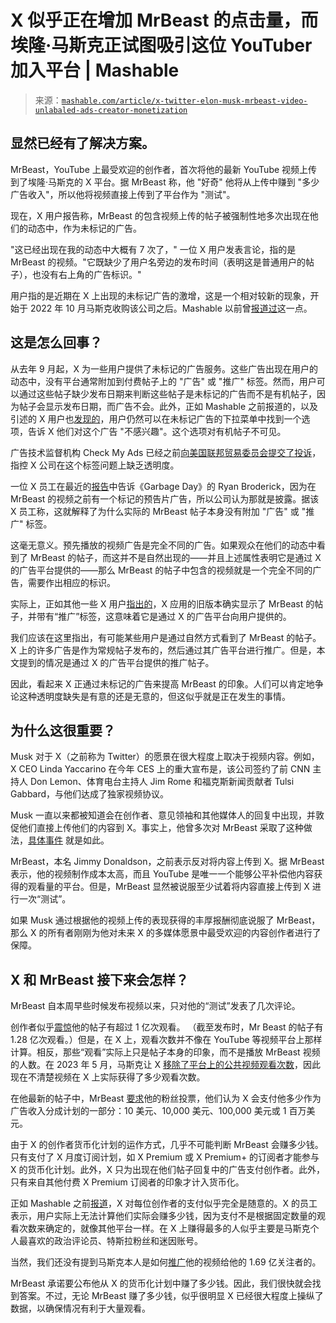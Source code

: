 <!--yml

类别：未分类

日期：2024-05-27 14:58:30

-->

# X 似乎正在增加 MrBeast 的点击量，而埃隆·马斯克正试图吸引这位 YouTuber 加入平台 | Mashable

> 来源：[`mashable.com/article/x-twitter-elon-musk-mrbeast-video-unlabaled-ads-creator-monetization`](https://mashable.com/article/x-twitter-elon-musk-mrbeast-video-unlabaled-ads-creator-monetization)

## 显然已经有了解决方案。

MrBeast，YouTube 上最受欢迎的创作者，首次将他的最新 YouTube 视频上传到了埃隆·马斯克的 X 平台。据 MrBeast 称，他 "好奇" 他将从上传中赚到 "多少广告收入"，所以他将视频直接上传到了平台作为 "测试"。

现在，X 用户报告称，MrBeast 的包含视频上传的帖子被强制性地多次出现在他们的动态中，作为未标记的广告。

"这已经出现在我的动态中大概有 7 次了，" 一位 X 用户发表言论，指的是 MrBeast 的视频。"它既缺少了用户名旁边的发布时间（表明这是普通用户的帖子），也没有右上角的广告标识。"

用户指的是近期在 X 上出现的未标记广告的激增，这是一个相对较新的现象，开始于 2022 年 10 月马斯克收购该公司之后。Mashable 以前曾[报道过](https://mashable.com/article/twitter-x-removes-ad-labels-for-some-users)这一点。

## **这是怎么回事？**

从去年 9 月起，X 为一些用户提供了未标记的广告服务。这些广告出现在用户的动态中，没有平台通常附加到付费帖子上的 "广告" 或 "推广" 标签。然而，用户可以通过这些帖子缺少发布日期来判断这些帖子是未标记的广告而不是有机帖子，因为帖子会显示发布日期，而广告不会。此外，正如 Mashable 之前报道的，以及引述的 X 用户也[发现的](https://twitter.com/SHL0MS/status/1748337607694574045 "(在新窗口中打开)")，用户仍然可以在未标记广告的下拉菜单中找到一个选项，告诉 X 他们对这个广告 "不感兴趣"。这个选项对有机帖子不可见。

广告技术监督机构 Check My Ads 已经之前[向美国联邦贸易委员会提交了投诉](https://mashable.com/article/twitter-x-ftc-complaint-check-my-ads)，指控 X 公司在这个标签问题上缺乏透明度。

一位 X 员工在最近的[报告](https://twitter.com/broderick/status/1748384877496406257 "(在新窗口中打开)")中告诉《Garbage Day》的 Ryan Broderick，因为在 MrBeast 的视频之前有一个标记的预告片广告，所以公司认为那就是披露。据该 X 员工称，这就解释了为什么实际的 MrBeast 帖子本身没有附加 "广告" 或 "推广" 标签。

这毫无意义。预先播放的视频广告是完全不同的广告。如果观众在他们的动态中看到了 MrBeast 的帖子，而这并不是自然出现的——并且上述属性表明它是通过 X 的广告平台提供的——那么 MrBeast 的帖子中包含的视频就是一个完全不同的广告，需要作出相应的标识。

实际上，正如其他一些 X 用户[指出的](https://twitter.com/drmistercody/status/1748398929321029865 "(在新窗口中打开)")，X 应用的旧版本确实显示了 MrBeast 的帖子，并带有“推广”标签，这意味着它是通过 X 的广告平台向用户提供的。

我们应该在这里指出，有可能某些用户是通过自然方式看到了 MrBeast 的帖子。X 上的许多广告是作为常规帖子发布的，然后通过其广告平台进行推广。但是，本文提到的情况是通过 X 的广告平台提供的推广帖子。

因此，看起来 X 正通过未标记的广告来提高 MrBeast 的印象。人们可以肯定地争论这种透明度缺失是有意的还是无意的，但这似乎就是正在发生的事情。

## **为什么这很重要？**

Musk 对于 X（之前称为 Twitter）的愿景在很大程度上取决于视频内容。例如，X CEO Linda Yaccarino 在今年 CES 上的重大宣布是，该公司签约了前 CNN 主持人 Don Lemon、体育电台主持人 Jim Rome 和福克斯新闻贡献者 Tulsi Gabbard，与他们达成了独家视频协议。

Musk 一直以来都被知道会在创作者、意见领袖和其他媒体人的回复中出现，并敦促他们直接上传他们的内容到 X。事实上，他曾多次对 MrBeast 采取了这种做法，[具体事件](https://mashable.com/article/mrbeast-x-video-upload-experiment) 就是如此。

MrBeast，本名 Jimmy Donaldson，之前表示反对将内容上传到 X。据 MrBeast 表示，他的视频制作成本太高，而且 YouTube 是唯一一个能够公平补偿他内容获得的观看量的平台。但是，MrBeast 显然被说服至少试着将内容直接上传到 X 进行一次“测试”。

如果 Musk 通过根据他的视频上传的表现获得的丰厚报酬彻底说服了 MrBeast，那么 X 的所有者刚刚为他对未来 X 的多媒体愿景中最受欢迎的内容创作者进行了保障。

## **X 和 MrBeast 接下来会怎样？**

MrBeast 自本周早些时候发布视频以来，只对他的“测试”发表了几次评论。

创作者似乎[震惊](https://twitter.com/MrBeast/status/1748140509590086055)他的帖子有超过 1 亿次观看。 （截至发布时，Mr Beast 的帖子有 1.28 亿次观看。）但是，在 X 上，观看次数并不像在 YouTube 等视频平台上那样计算。相反，那些“观看”实际上只是帖子本身的印象，而不是播放 MrBeast 视频的人数。在 2023 年 5 月，马斯克让 X [移除了平台上的公共视频观看次数](https://mashable.com/article/twitter-removes-video-view-count-metrics)，因此现在不清楚视频在 X 上实际获得了多少观看次数。

在他最新的帖子中，MrBeast [要求](https://twitter.com/MrBeast/status/1748422852401942967)他的粉丝投票，他们认为 X 会支付他多少作为广告收入分成计划的一部分：10 美元、10,000 美元、100,000 美元或 1 百万美元。

由于 X 的创作者货币化计划的运作方式，几乎不可能判断 MrBeast 会赚多少钱。只有支付了 X 月度订阅计划，如 X Premium 或 X Premium+ 的订阅者才能参与 X 的货币化计划。此外，X 只为出现在他们帖子回复中的广告支付创作者。此外，只有来自其他付费 X Premium 订阅者的印象才计入货币化。

正如 Mashable 之前[报道](https://mashable.com/article/twitter-ad-share-revenue-creators-elon-musk-favorites-eligibility)，X 对每位创作者的支付似乎完全是随意的。X 的员工表示，用户实际上无法计算他们实际会赚多少钱，因为支付不是根据固定数量的观看次数来确定的，就像其他平台一样。在 X 上赚得最多的人似乎主要是马斯克个人最喜欢的政治评论员、特斯拉粉丝和迷因账号。

当然，我们还没有提到马斯克本人是如何[推广](https://twitter.com/elonmusk/status/1747047100502999141)他的视频给他的 1.69 亿关注者的。

MrBeast 承诺要公布他从 X 的货币化计划中赚了多少钱。因此，我们很快就会找到答案。不过，无论 MrBeast 赚了多少钱，似乎很明显 X 已经很大程度上操纵了数据，以确保情况有利于大量观看。

